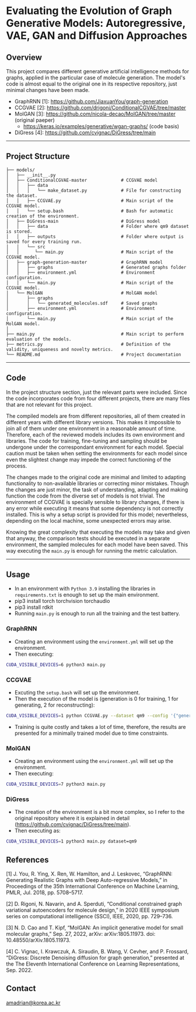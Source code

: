 # Evaluating the Evolution of Graph Generative Models: Autoregressive, VAE, GAN and Diffusion Approaches

 

## Overview

This project compares different generative artificial intelligence methods for graphs, applied in the particular case of molecule generation.
The model's code is almost equal to the original one in its respective repository, just minimal changes have been made.
- GraphRNN [1]: https://github.com/JiaxuanYou/graph-generation
- CCGVAE [2]: https://github.com/drigoni/ConditionalCGVAE/tree/master
- MolGAN [3]: https://github.com/nicola-decao/MolGAN/tree/master (original paeper) 
  - https://keras.io/examples/generative/wgan-graphs/ (code basis)
- DiGress [4]: https://github.com/cvignac/DiGress/tree/main

---

## Project Structure
```
├── models/
│   ├── __init__.py
│   ├── ConditionalCGVAE-master             # CCGVAE model
│   │   ├── data
│   │   │   └── make_dataset.py             # File for constructing the dataset.
│   │   ├── CCGVAE.py                       # Main script of the CCGVAE model.
│   │   └── setup.bash                      # Bash for automatic creation of the environment.  
│   ├── DiGress-main                        # DiGress model
│   │   ├── data                            # Folder where qm9 dataset is stored.
│   │   ├── outputs                         # Folder where output is saved for every training run.
│   │   └── src
│   │      └── main.py                      # Main script of the CCGVAE model.
│   ├── graph-generation-master             # GraphRNN model
│   │   ├── graphs                          # Generated graphs folder
│   │   ├── environment.yml                 # Environment configuration.
│   │   └── main.py                         # Main script of the CCGVAE model.
│   └── MolGAN                              # MolGAN model
│       ├── graphs
│       │   └── generated_molecules.sdf     # Saved graphs
│       ├── environment.yml                 # Environment configuration.
│       └── main.py                         # Main script of the MolGAN model.
│
├── main.py                                 # Main script to perform evaluation of the models.
├── metrics.py                              # Definition of the validity, uniqueness and novelty metrics.
└── README.md                               # Project documentation
```

---

## Code

In the project structure section, just the relevant parts were included. 
Since the code incorporates code from four different projects, there are many files that are not relevant for this project.

The compiled models are from different repositories, all of them created in different years with different library versions.
This makes it impossible to join all of them under one environment in a reasonable amount of time.
Therefore, each of the reviewed models includes its own environment and libraries.
The code for training, fine-tuning and sampling should be undergone under the correspondant environment for each model.
Special caution must be taken when setting the environments for each model since even the slightest change may impede the correct functioning of the process.

The changes made to the original code are minimal and limited to adapting functionality to non-available libraries or correcting minor mistakes.
Though the changes are just minor, the task of understanding, adapting and making function the code from the diverse set of models is not trivial.
The environment of CCGVAE is specially sensible to library changes, if there is any error while executing it means that some dependency is not correctly installed.
This is why a setup script is provided for this model; nevertheless, depending on the local machine, some unexpected errors may arise.

Knowing the great complexity that executing the models may take and given that anyway, the comparison tests should be executed in a separate environment, the sampled molecules for each model have been saved.
This way executing the `main.py` is enough for running the metric calculation.


---

## Usage
- In an environment with `Python 3.9` installing the libraries in `requirements.txt` is enough to set up the main environment.
- pip3 install torch torchvision torchaudio
- pip3 install rdkit
- Running `main.py` is enough to run all the training and the test battery.

### GraphRNN
- Creating an environment using the `environment.yml` will set up the environment.
- Then executing:
```bash
CUDA_VISIBLE_DEVICES=6 python3 main.py
```

### CCGVAE
- Excuting the `setup.bash` will set up the environment.
- Then the execution of the model is (generation is 0 for training, 1 for generating, 2 for reconstructing):
```bash
CUDA_VISIBLE_DEVICES=1 python CCGVAE.py --dataset qm9 --config '{"generation":0, "log_dir":"./results", "use_mask":false}'
```

- Training is quite costly and takes a lot of time, therefore, the results are presented for a minimally trained model due to time constraints.

### MolGAN
- Creating an environment using the `environment.yml` will set up the environment.
- Then executing:
```bash
CUDA_VISIBLE_DEVICES=7 python3 main.py 
```

### DiGress
- The creation of the environment is a bit more complex, so I refer to the original repository where it is explained in detail (https://github.com/cvignac/DiGress/tree/main).
- Then executing as:
```bash
CUDA_VISIBLE_DEVICES=1 python3 main.py dataset=qm9
```


## References
[1]	J. You, R. Ying, X. Ren, W. Hamilton, and J. Leskovec, “GraphRNN: Generating Realistic Graphs with Deep Auto-regressive Models,” in Proceedings of the 35th International Conference on Machine Learning, PMLR, Jul. 2018, pp. 5708–5717.

[2]	D. Rigoni, N. Navarin, and A. Sperduti, “Conditional constrained graph variational autoencoders for molecule design,” in 2020 IEEE symposium series on computational intelligence (SSCI), IEEE, 2020, pp. 729–736.

[3]	N. D. Cao and T. Kipf, “MolGAN: An implicit generative model for small molecular graphs,” Sep. 27, 2022, arXiv: arXiv:1805.11973. doi: 10.48550/arXiv.1805.11973.

[4]	C. Vignac, I. Krawczuk, A. Siraudin, B. Wang, V. Cevher, and P. Frossard, “DiGress: Discrete Denoising diffusion for graph generation,” presented at the The Eleventh International Conference on Learning Representations, Sep. 2022.

## Contact
amadrian@korea.ac.kr